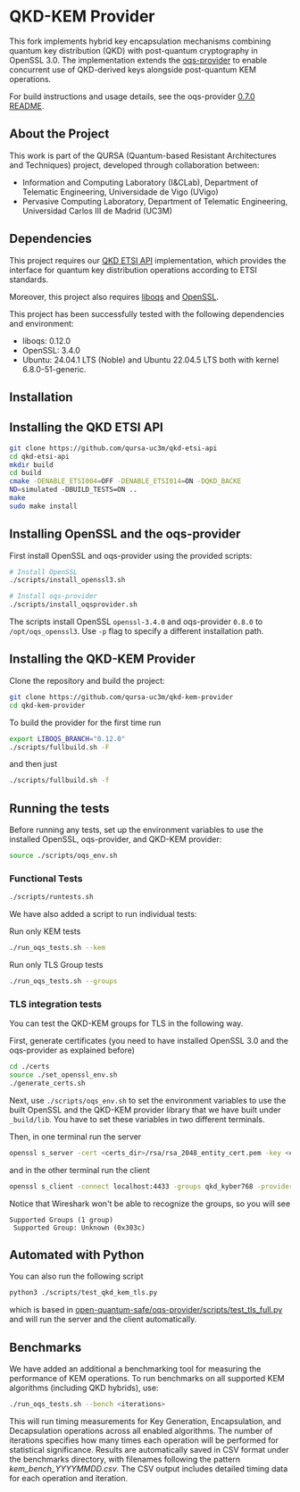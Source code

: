 # QKD-KEM Provider

This fork implements hybrid key encapsulation mechanisms combining quantum key distribution (QKD) with post-quantum cryptography in OpenSSL 3.0. The implementation extends the [oqs-provider](https://github.com/open-quantum-safe/oqs-provider) to enable concurrent use of QKD-derived keys alongside post-quantum KEM operations.

For build instructions and usage details, see the oqs-provider [0.7.0 README](https://github.com/open-quantum-safe/oqs-provider/blob/0.7.0/README.md).

## About the Project

This work is part of the QURSA (Quantum-based Resistant Architectures and Techniques) project, developed through collaboration between:

- Information and Computing Laboratory (I&CLab), Department of Telematic Engineering, Universidade de Vigo (UVigo)
- Pervasive Computing Laboratory, Department of Telematic Engineering, Universidad Carlos III de Madrid (UC3M)

## Dependencies

This project requires our [QKD ETSI API](https://github.com/qursa-uc3m/qkd-etsi-api) implementation, which provides the interface for quantum key distribution operations according to ETSI standards.

Moreover, this project also requires [liboqs](https://github.com/open-quantum-safe/liboqs) and [OpenSSL](https://github.com/openssl/openssl).

This project has been successfully tested with the following dependencies and environment:

- liboqs: 0.12.0
- OpenSSL: 3.4.0
- Ubuntu: 24.04.1 LTS (Noble) and Ubuntu 22.04.5 LTS both with kernel 6.8.0-51-generic.

## Installation

## Installing the QKD ETSI API

```bash
git clone https://github.com/qursa-uc3m/qkd-etsi-api
cd qkd-etsi-api
mkdir build
cd build
cmake -DENABLE_ETSI004=OFF -DENABLE_ETSI014=ON -DQKD_BACKE
ND=simulated -DBUILD_TESTS=ON ..
make
sudo make install
```

## Installing OpenSSL and the oqs-provider

First install OpenSSL and oqs-provider using the provided scripts:

```bash
# Install OpenSSL
./scripts/install_openssl3.sh

# Install oqs-provider
./scripts/install_oqsprovider.sh
```

The scripts install OpenSSL `openssl-3.4.0` and oqs-provider `0.8.0` to `/opt/oqs_openssl3`. Use `-p` flag to specify a different installation path.

## Installing the QKD-KEM Provider

Clone the repository and build the project:

```bash
git clone https://github.com/qursa-uc3m/qkd-kem-provider
cd qkd-kem-provider
```

To build the provider for the first time run

```bash
export LIBOQS_BRANCH="0.12.0"
./scripts/fullbuild.sh -F
```

and then just

```bash
./scripts/fullbuild.sh -f
```

## Running the tests

Before running any tests, set up the environment variables to use the installed OpenSSL, oqs-provider, and QKD-KEM provider:

```bash
source ./scripts/oqs_env.sh
```

### Functional Tests

```bash
./scripts/runtests.sh
```

We have also added a script to run individual tests:

Run only KEM tests

```bash
./run_oqs_tests.sh --kem
```

Run only TLS Group tests

```bash
./run_oqs_tests.sh --groups
```

### TLS integration tests

You can test the QKD-KEM groups for TLS in the following way.

First, generate certificates (you need to have installed OpenSSL 3.0 and the oqs-provider as explained before)

```bash
cd ./certs
source ./set_openssl_env.sh
./generate_certs.sh
```

Next, use `./scripts/oqs_env.sh` to set the environment variables to use the built OpenSSL and the QKD-KEM provider library that we have built under `_build/lib`. You have to set these variables in two different terminals.

Then, in one terminal run the server

```bash
openssl s_server -cert <certs_dir>/rsa/rsa_2048_entity_cert.pem -key <certs_dir>/rsa/rsa_2048_entity_key.pem -www -tls1_3 -groups qkd_kyber768 -port 4433 -provider default -provider qkdkemprovider
```

and in the other terminal run the client

```bash
openssl s_client -connect localhost:4433 -groups qkd_kyber768 -provider default -provider qkdkemprovider
```

Notice that Wireshark won't be able to recognize the groups, so you will see

```text
Supported Groups (1 group)
 Supported Group: Unknown (0x303c)
```

## Automated with Python

You can also run the following script

```bash
python3 ./scripts/test_qkd_kem_tls.py
```

which is based in [open-quantum-safe/oqs-provider/scripts/test_tls_full.py](https://github.com/open-quantum-safe/oqs-provider/blob/main/scripts/test_tls_full.py) and will run the server and the client automatically.

## Benchmarks 

We have added an additional a benchmarking tool for measuring the performance of KEM operations. To run benchmarks on all supported KEM algorithms (including QKD hybrids), use:

```bash
./run_oqs_tests.sh --bench <iterations>
```

This will run timing measurements for Key Generation, Encapsulation, and Decapsulation operations across all enabled algorithms. The number of iterations specifies how many times each operation will be performed for statistical significance. Results are automatically saved in CSV format under the benchmarks directory, with filenames following the pattern *kem_bench_YYYYMMDD.csv*. The CSV output includes detailed timing data for each operation and iteration.


